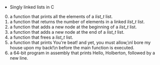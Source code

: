 - Singly linked lists in C
0. a function that prints all the elements of a *list_t* list.
1. a function that returns the number of elements in a linked *list_t* list.
2. a function that adds a new node at the beginning of a *list_t* list.
3. a function that adds a new node at the end of a *list_t* list.
4. a function that frees a *list_t* list.
100. a function that prints You're beat! and yet, you must allow,\nI bore my house upon my back!\n before the main	 function is executed.
101. a 64-bit program in assembly that prints Hello, Holberton, followed by a new line.
